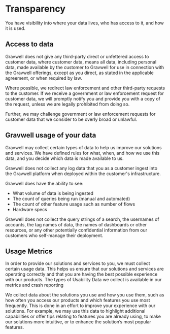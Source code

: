 # Transparency

You have visibility into where your data lives, who has access to it, and how it is used.

## Access to data

Gravwell does not give any third-party direct or unfettered access to customer data, where customer data, means all data, including personal data, made available by the customer to Gravwell for use in connection with the Gravwell offerings, except as you direct, as stated in the applicable agreement, or when required by law.

Where possible, we redirect law enforcement and other third-party requests to the customer. If we receive a government or law enforcement request for customer data, we will promptly notify you and provide you with a copy of the request, unless we are legally prohibited from doing so.

Further, we may challenge government or law enforcement requests for customer data that we consider to be overly broad or unlawful.

## Gravwell usage of your data
Gravwell may collect certain types of data to help us improve our solutions and services. We have defined rules for what, when, and how we use this data, and you decide which data is made available to us.

Gravwell does not collect any log data that you as a customer ingest into the Gravwell platform when deployed within the customer's infrastructure.

Gravwell does have the ability to see:
- What volume of data is being ingested
- The count of queries being run (manual and automated)
- The count of other feature usage such as number of flows
- Hardware specs

Gravwell does not collect the query strings of a search, the usernames of accounts, the tag names of data, the names of dashboards or other resources, or any other potentially confidential information from our customers who self-manage their deployment.

## Usage Metrics
In order to provide our solutions and services to you, we must collect certain usage data. This helps us ensure that our solutions and services are operating correctly and that you are having the best possible experience with our products. The types of Usability Data we collect is available in our metrics and crash reporting

We collect data about the solutions you use and how you use them, such as how often you access our products and which features you use most frequently. This is done in an effort to improve your experience with our solutions. For example, we may use this data to highlight additional capabilities or offer tips relating to features you are already using, to make our solutions more intuitive, or to enhance the solution’s most popular features.